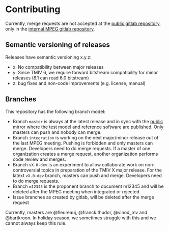 # Contributing

Currently, merge requests are not accepted at the [public gitlab repository](https://gitlab.com/mpeg-i-visual/tmiv.git), only in the [internal MPEG gitlab repository](http://mpegx.int-evry.fr/software/MPEG/MIV/RS/TM1.git).

## Semantic versioning of releases

Releases have semantic versioning x.y.z:

- x: No compatibility between major releases
- y: Since TMIV 6, we require forward bitstream compatibility for minor releases (6.1 can read 6.0 bitstream)
- z: bug fixes and non-code improvements (e.g. license, manual)

## Branches

This repository has the following branch model:

- Branch `master` is always at the latest release and in sync with the [public mirror](https://gitlab.com/mpeg-i-visual/tmiv) where the test model and reference software are published. Only masters can push and nobody can merge.
- Branch `integration` is working on the next major/minor release out of the last MPEG meeting. Pushing is forbidden and only masters can merge. Developers need to do merge requests. If a master of one organization creates a merge request, another organization performs code review and merges.
- Branch `vX.0-dev` is an experiment to allow collaborate work on non-controversial topics in preparation of the TMIV X major release. For the latext `vX.0-dev` branch, masters can push and merge. Developers need to do merge requests.
- Branch `m12345` is the proponent branch to document m12345 and will be deleted after the MPEG meeting when integrated or rejected
- Issue branches as created by gitlab, will be deleted after the merge request

Currently, masters are @fleureauj, @franck.thudor, @vinod_mv and @bartkroon. In holiday season, we sometimes struggle with this and we cannot always keep this rule.